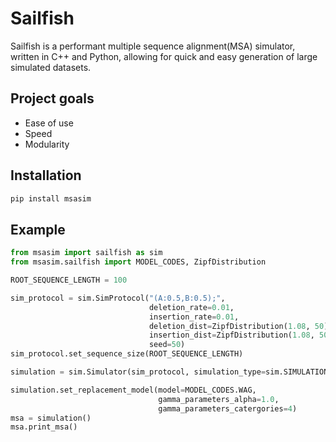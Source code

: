 # Sailfish

Sailfish is a performant multiple sequence alignment(MSA) simulator, written in C++ and Python, allowing for quick and easy generation of large simulated datasets. 

## Project goals

- Ease of use
- Speed
- Modularity

## Installation

```bash
pip install msasim
```

## Example

```python
from msasim import sailfish as sim
from msasim.sailfish import MODEL_CODES, ZipfDistribution

ROOT_SEQUENCE_LENGTH = 100

sim_protocol = sim.SimProtocol("(A:0.5,B:0.5);",
                               deletion_rate=0.01,
                               insertion_rate=0.01,
                               deletion_dist=ZipfDistribution(1.08, 50),
                               insertion_dist=ZipfDistribution(1.08, 50),
                               seed=50)
sim_protocol.set_sequence_size(ROOT_SEQUENCE_LENGTH)

simulation = sim.Simulator(sim_protocol, simulation_type=sim.SIMULATION_TYPE.PROTEIN)

simulation.set_replacement_model(model=MODEL_CODES.WAG, 
                                 gamma_parameters_alpha=1.0, 
                                 gamma_parameters_catergories=4)
msa = simulation()
msa.print_msa()

```